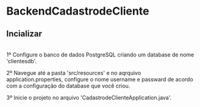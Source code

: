 # BackendCadastrodeCliente

## Incializar
<br>
1º Configure o banco de dados PostgreSQL criando um database de nome 'clientesdb'.

2º Navegue até a pasta 'src/resources' e no aqrquivo application.properties, configure o nome username e passward de acordo com a configuração do database que você criou.

3º Inicie o projeto no arquivo 'CadastrodeClienteApplication.java'.
